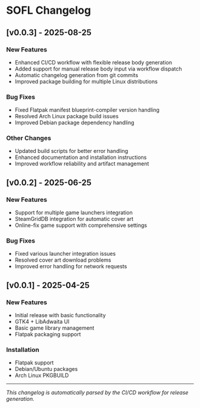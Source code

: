 # SOFL Changelog

## [v0.0.3] - 2025-08-25

### New Features

- Enhanced CI/CD workflow with flexible release body generation
- Added support for manual release body input via workflow dispatch
- Automatic changelog generation from git commits
- Improved package building for multiple Linux distributions

### Bug Fixes

- Fixed Flatpak manifest blueprint-compiler version handling
- Resolved Arch Linux package build issues
- Improved Debian package dependency handling

### Other Changes

- Updated build scripts for better error handling
- Enhanced documentation and installation instructions
- Improved workflow reliability and artifact management

## [v0.0.2] - 2025-06-25

### New Features

- Support for multiple game launchers integration
- SteamGridDB integration for automatic cover art
- Online-fix game support with comprehensive settings

### Bug Fixes

- Fixed various launcher integration issues
- Resolved cover art download problems
- Improved error handling for network requests

## [v0.0.1] - 2025-04-25

### New Features

- Initial release with basic functionality
- GTK4 + LibAdwaita UI
- Basic game library management
- Flatpak packaging support

### Installation

- Flatpak support
- Debian/Ubuntu packages
- Arch Linux PKGBUILD

---

_This changelog is automatically parsed by the CI/CD workflow for release generation._
